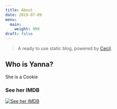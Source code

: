 ```yaml
---
title: About
date: 2019-07-09
menu:
  main:
    weight: 999
draft: false
---
```

> A ready to use static blog, powered by [Cecil](https://cecil.app).

## Who is Yanna?
She is a Cookie

### See her IMDB

[![See her IMDB](https://assets.forestry.io/import-to-forestryK.svg)](https://www.imdb.com/name/nm3774049/)

